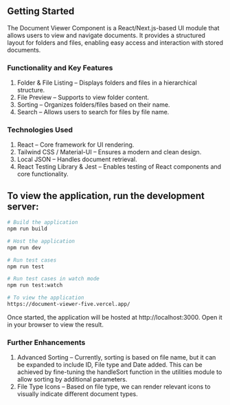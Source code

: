 ## Getting Started

The Document Viewer Component is a React/Next.js-based UI module that allows users to view and navigate documents. It provides a structured layout for folders and files, enabling easy access and interaction with stored documents.


### Functionality and Key Features

1. Folder & File Listing – Displays folders and files in a hierarchical structure.
2. File Preview – Supports to view folder content.
3. Sorting – Organizes folders/files based on their name.
4. Search – Allows users to search for files by file name.


### Technologies Used

1. React – Core framework for UI rendering.
2. Tailwind CSS / Material-UI – Ensures a modern and clean design.
3. Local JSON – Handles document retrieval.
4. React Testing Library & Jest – Enables testing of React components and core functionality.


## To view the application, run the development server:

```bash
# Build the application
npm run build

# Host the application
npm run dev

# Run test cases
npm run test

# Run test cases in watch mode
npm run test:watch

# To view the application
https://document-viewer-five.vercel.app/
```


Once started, the application will be hosted at http://localhost:3000. Open it in your browser to view the result.


### Further Enhancements

1. Advanced Sorting – Currently, sorting is based on file name, but it can be expanded to include ID, File type and Date added. This can be achieved by fine-tuning the handleSort function in the utilities module to allow sorting by additional parameters.
2. File Type Icons – Based on file type, we can render relevant icons to visually indicate different document types.
